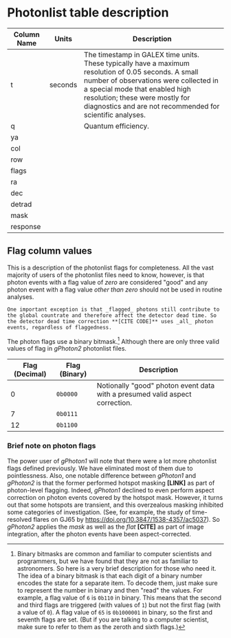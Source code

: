# Photonlist table description

| Column Name | Units | Description |
|-------------|-------|-------------|
| t | seconds | The timestamp in GALEX time units. These typically have a maximum resolution of 0.05 seconds. A small number of observations were collected in a special mode that enabled high resolution; these were mostly for diagnostics and are not recommended for scientific analyses. |
| q | | Quantum efficiency. |
| ya | | |
| col | | |
| row | | |
| flags | | |
| ra | | |
| dec | | |
| detrad | | |
| mask | | |
| response | | |

## Flag column values
This is a description of the photonlist flags for completeness. All the vast majority of users of the photonlist files need to know, however, is that photon events with a flag value of _zero_ are considered "good" and any photon event with a flag value _other than zero_ should not be used in routine analyses.

```{aside}
One important exception is that _flagged_ photons still contribute to the global countrate and therefore affect the detector dead time. So the detector dead time correction **[CITE CODE]** uses _all_ photon events, regardless of flaggedness.
```

The photon flags use a binary bitmask.[^bitmask] Although there are only three valid values of flag in _gPhoton2_ photonlist files.

[^bitmask]: Binary bitmasks are common and familiar to computer scientists and programmers, but we have found that they are not as familiar to astronomers. So here is a very brief description for those who need it. The idea of a binary bitmask is that each digit of a binary number encodes the state for a separate item. To decode them, just make sure to represent the number in binary and then "read" the values. For example, a flag value of `6` is `0b110` in binary. This means that the second and third flags are triggered (with values of `1`) but not the first flag (with a value of `0`). A flag value of `65` is `0b1000001` in binary, so the first and seventh flags are set. (But if you are talking to a computer scientist, make sure to refer to them as the zeroth and sixth flags.)

| Flag (Decimal) | Flag (Binary) | Description |
|----------------|---------------|-------------|
| 0  | `0b0000` | Notionally "good" photon event data with a presumed valid aspect correction. |
| 7  | `0b0111` | |
| 12 | `0b1100` | |

### Brief note on photon flags
The power user of _gPhoton1_ will note that there were a lot more photonlist flags defined previously. We have eliminated most of them due to pointlessness. Also, one notable difference between _gPhoton1_ and _gPhoton2_ is that the former performed hotspot masking **[LINK]** as part of photon-level flagging. Indeed, _gPhoton1_ declined to even perform aspect correction on photon events covered by the hotspot mask. However, it turns out that some hotspots are transient, and this overzealous masking inhibited some categories of investigation. (See, for example, the study of time-resolved flares on GJ65 by https://doi.org/10.3847/1538-4357/ac5037). So _gPhoton2_ applies the _mask_ as well as the _flat_ **[CITE]** as part of image integration, after the photon events have been aspect-corrected.